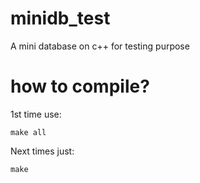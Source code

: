 # minidb_test
A mini database on c++ for testing purpose

# how to compile?
1st time use:

    make all

Next times just:

    make
